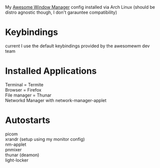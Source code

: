 My [Awesome Window Manager](https://awesomewm.org/) config installed via Arch Linux (should be distro agnostic though, I don't garauntee compatibility)

# Keybindings
current I use the default keybindings provided by the awesomewm dev team

# Installed Applications
Terminal = Termite  
Browser = Firefox  
File manager = Thunar  
Networkd Manager with network-manager-applet  

# Autostarts
picom  
xrandr (setup using my monitor config)  
nm-applet  
pnmixer  
thunar (deamon)  
light-locker
